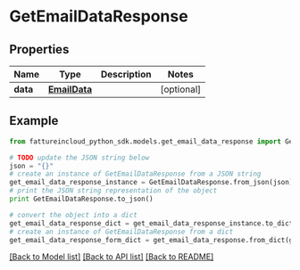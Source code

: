 # GetEmailDataResponse


## Properties
Name | Type | Description | Notes
------------ | ------------- | ------------- | -------------
**data** | [**EmailData**](EmailData.md) |  | [optional] 

## Example

```python
from fattureincloud_python_sdk.models.get_email_data_response import GetEmailDataResponse

# TODO update the JSON string below
json = "{}"
# create an instance of GetEmailDataResponse from a JSON string
get_email_data_response_instance = GetEmailDataResponse.from_json(json)
# print the JSON string representation of the object
print GetEmailDataResponse.to_json()

# convert the object into a dict
get_email_data_response_dict = get_email_data_response_instance.to_dict()
# create an instance of GetEmailDataResponse from a dict
get_email_data_response_form_dict = get_email_data_response.from_dict(get_email_data_response_dict)
```
[[Back to Model list]](../README.md#documentation-for-models) [[Back to API list]](../README.md#documentation-for-api-endpoints) [[Back to README]](../README.md)


